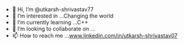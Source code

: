 - 👋 Hi, I’m @utkarsh-shrivastav77
- 👀 I’m interested in ...Changing the world
- 🌱 I’m currently learning ...C++
- 💞️ I’m looking to collaborate on ...
- 📫 How to reach me ...www.linkedin.com/in/utkarsh-shrivastav07



<!---
utkarsh-shrivastav77/utkarsh-shrivastav77 is a ✨ special ✨ repository because its `README.md` (this file) appears on your GitHub profile.
You can click the Preview link to take a look at your changes.
--->
